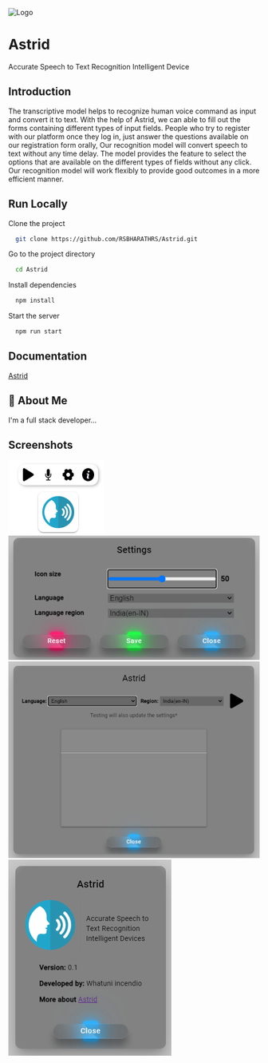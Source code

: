 
![Logo](/src/assets/.png)


# Astrid

Accurate Speech to Text Recognition Intelligent Device


## Introduction

The transcriptive model helps to recognize human voice command as input and convert it to text. With the help of Astrid, we can able to fill out the forms containing different types of input fields. People who try to register with our platform once they log in, just answer the questions available on our registration form orally, Our recognition model will convert speech to text without any time delay. The model provides the feature to select the options that are available on the different types of fields without any click. Our recognition model will work flexibly to provide good outcomes in a more efficient manner.
## Run Locally

Clone the project

```bash
  git clone https://github.com/RSBHARATHRS/Astrid.git
```

Go to the project directory

```bash
  cd Astrid
```

Install dependencies

```bash
  npm install
```

Start the server

```bash
  npm run start
```


## Documentation

[Astrid](https://rsbharathrs.github.io/astrid-website/#)


## 🚀 About Me
I'm a full stack developer...


## Screenshots

![App Screenshot](/screenshots/astrid.png)
![App Screenshot](/screenshots/settings.png)
![App Screenshot](/screenshots/test.png)
![App Screenshot](/screenshots/info.png)

